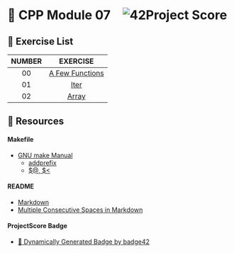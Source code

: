 # :large_orange_diamond: CPP Module 07 &ensp; ![42Project Score](https://badge42.herokuapp.com/api/project/floogman/CPP%20Module%2007)

## :small_orange_diamond: Exercise List
NUMBER | EXERCISE
:-----:|:--------:
00 | [A Few Functions](./ex00)
01 | [Iter](./ex01)
02 | [Array](./ex02)

## :small_orange_diamond: Resources
#### Makefile
- [GNU make Manual](https://www.gnu.org/software/make/manual/make.html)
    - [addprefix](https://www.gnu.org/software/make/manual/make.html#File-Name-Functions)
    - [$@, $<](https://www.gnu.org/software/make/manual/html_node/Automatic-Variables.html#Automatic-Variables)
#### README
- [Markdown](https://docs.github.com/en/github/writing-on-github/getting-started-with-writing-and-formatting-on-github/basic-writing-and-formatting-syntax)
- [Multiple Consecutive Spaces in Markdown](https://steemit.com/markdown/@jamesanto/how-to-add-multiple-spaces-between-texts-in-markdown)
#### ProjectScore Badge
- [🚀 Dynamically Generated Badge by badge42](https://github.com/JaeSeoKim/badge42)
